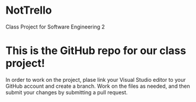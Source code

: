 # NotTrello
Class Project for Software Engineering 2

# This is the GitHub repo for our class project!

In order to work on the project, plase link your Visual Studio editor to your GitHub account and create a branch. Work on the files as needed, and then submit your changes by submitting a pull request.
